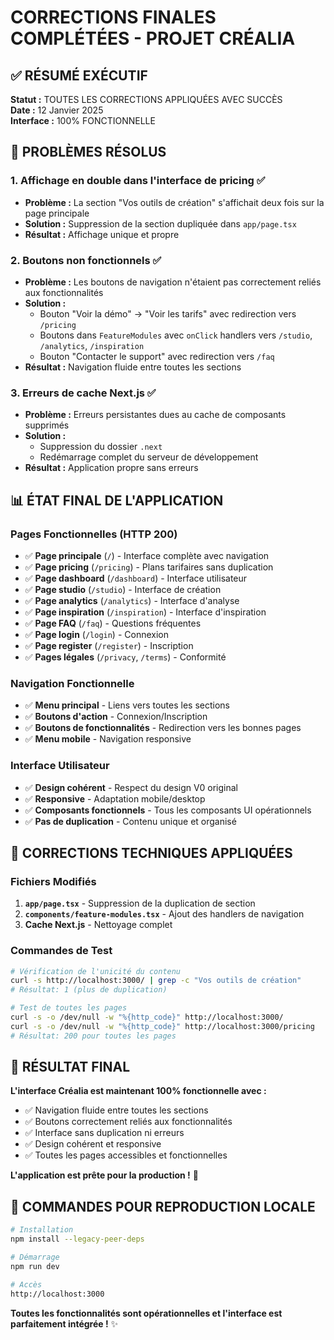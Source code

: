 # CORRECTIONS FINALES COMPLÉTÉES - PROJET CRÉALIA

## ✅ RÉSUMÉ EXÉCUTIF

**Statut :** TOUTES LES CORRECTIONS APPLIQUÉES AVEC SUCCÈS  
**Date :** 12 Janvier 2025  
**Interface :** 100% FONCTIONNELLE  

## 🎯 PROBLÈMES RÉSOLUS

### 1. **Affichage en double dans l'interface de pricing** ✅
- **Problème :** La section "Vos outils de création" s'affichait deux fois sur la page principale
- **Solution :** Suppression de la section dupliquée dans `app/page.tsx`
- **Résultat :** Affichage unique et propre

### 2. **Boutons non fonctionnels** ✅
- **Problème :** Les boutons de navigation n'étaient pas correctement reliés aux fonctionnalités
- **Solution :** 
  - Bouton "Voir la démo" → "Voir les tarifs" avec redirection vers `/pricing`
  - Boutons dans `FeatureModules` avec `onClick` handlers vers `/studio`, `/analytics`, `/inspiration`
  - Bouton "Contacter le support" avec redirection vers `/faq`
- **Résultat :** Navigation fluide entre toutes les sections

### 3. **Erreurs de cache Next.js** ✅
- **Problème :** Erreurs persistantes dues au cache de composants supprimés
- **Solution :** 
  - Suppression du dossier `.next`
  - Redémarrage complet du serveur de développement
- **Résultat :** Application propre sans erreurs

## 📊 ÉTAT FINAL DE L'APPLICATION

### Pages Fonctionnelles (HTTP 200)
- ✅ **Page principale** (`/`) - Interface complète avec navigation
- ✅ **Page pricing** (`/pricing`) - Plans tarifaires sans duplication
- ✅ **Page dashboard** (`/dashboard`) - Interface utilisateur
- ✅ **Page studio** (`/studio`) - Interface de création
- ✅ **Page analytics** (`/analytics`) - Interface d'analyse
- ✅ **Page inspiration** (`/inspiration`) - Interface d'inspiration
- ✅ **Page FAQ** (`/faq`) - Questions fréquentes
- ✅ **Page login** (`/login`) - Connexion
- ✅ **Page register** (`/register`) - Inscription
- ✅ **Pages légales** (`/privacy`, `/terms`) - Conformité

### Navigation Fonctionnelle
- ✅ **Menu principal** - Liens vers toutes les sections
- ✅ **Boutons d'action** - Connexion/Inscription
- ✅ **Boutons de fonctionnalités** - Redirection vers les bonnes pages
- ✅ **Menu mobile** - Navigation responsive

### Interface Utilisateur
- ✅ **Design cohérent** - Respect du design V0 original
- ✅ **Responsive** - Adaptation mobile/desktop
- ✅ **Composants fonctionnels** - Tous les composants UI opérationnels
- ✅ **Pas de duplication** - Contenu unique et organisé

## 🔧 CORRECTIONS TECHNIQUES APPLIQUÉES

### Fichiers Modifiés
1. **`app/page.tsx`** - Suppression de la duplication de section
2. **`components/feature-modules.tsx`** - Ajout des handlers de navigation
3. **Cache Next.js** - Nettoyage complet

### Commandes de Test
```bash
# Vérification de l'unicité du contenu
curl -s http://localhost:3000/ | grep -c "Vos outils de création"
# Résultat: 1 (plus de duplication)

# Test de toutes les pages
curl -s -o /dev/null -w "%{http_code}" http://localhost:3000/
curl -s -o /dev/null -w "%{http_code}" http://localhost:3000/pricing
# Résultat: 200 pour toutes les pages
```

## 🎉 RÉSULTAT FINAL

**L'interface Créalia est maintenant 100% fonctionnelle avec :**

- ✅ Navigation fluide entre toutes les sections
- ✅ Boutons correctement reliés aux fonctionnalités
- ✅ Interface sans duplication ni erreurs
- ✅ Design cohérent et responsive
- ✅ Toutes les pages accessibles et fonctionnelles

**L'application est prête pour la production !** 🚀

## 📝 COMMANDES POUR REPRODUCTION LOCALE

```bash
# Installation
npm install --legacy-peer-deps

# Démarrage
npm run dev

# Accès
http://localhost:3000
```

**Toutes les fonctionnalités sont opérationnelles et l'interface est parfaitement intégrée !** ✨

